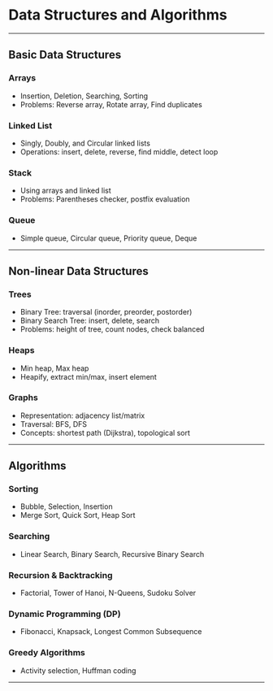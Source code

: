 # Data Structures and Algorithms

---

## Basic Data Structures
### Arrays
* Insertion, Deletion, Searching, Sorting
* Problems: Reverse array, Rotate array, Find duplicates

### Linked List
* Singly, Doubly, and Circular linked lists
* Operations: insert, delete, reverse, find middle, detect loop

### Stack
* Using arrays and linked list
* Problems: Parentheses checker, postfix evaluation

### Queue
* Simple queue, Circular queue, Priority queue, Deque

---

## Non-linear Data Structures
### Trees
* Binary Tree: traversal (inorder, preorder, postorder)
* Binary Search Tree: insert, delete, search
* Problems: height of tree, count nodes, check balanced

### Heaps
* Min heap, Max heap
* Heapify, extract min/max, insert element

### Graphs
* Representation: adjacency list/matrix
* Traversal: BFS, DFS
* Concepts: shortest path (Dijkstra), topological sort

---

## Algorithms

### Sorting
* Bubble, Selection, Insertion
* Merge Sort, Quick Sort, Heap Sort

### Searching
* Linear Search, Binary Search, Recursive Binary Search

### Recursion & Backtracking
* Factorial, Tower of Hanoi, N-Queens, Sudoku Solver

### Dynamic Programming (DP)
* Fibonacci, Knapsack, Longest Common Subsequence

### Greedy Algorithms
* Activity selection, Huffman coding

--- 
